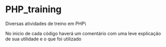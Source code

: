 # PHP_training
Diversas atividades de treino em PHP\

No inicio de cada código haverá um comentário com uma leve explicação de sua utilidade e o que foi utilizado
